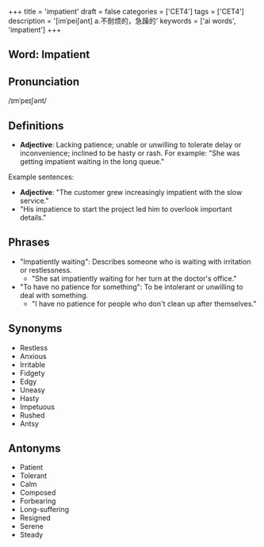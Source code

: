 +++
title = 'impatient'
draft = false
categories = ['CET4']
tags = ['CET4']
description = '[imˈpei∫ənt] a.不耐烦的，急躁的'
keywords = ['ai words', 'impatient']
+++

## Word: Impatient

## Pronunciation
/ɪmˈpeɪʃənt/

## Definitions
- **Adjective**: Lacking patience; unable or unwilling to tolerate delay or inconvenience; inclined to be hasty or rash. For example: "She was getting impatient waiting in the long queue."

Example sentences:
- **Adjective**: "The customer grew increasingly impatient with the slow service."
- "His impatience to start the project led him to overlook important details."

## Phrases
- "Impatiently waiting": Describes someone who is waiting with irritation or restlessness.
  - "She sat impatiently waiting for her turn at the doctor's office."
- "To have no patience for something": To be intolerant or unwilling to deal with something.
  - "I have no patience for people who don't clean up after themselves."

## Synonyms
- Restless
- Anxious
- Irritable
- Fidgety
- Edgy
- Uneasy
- Hasty
- Impetuous
- Rushed
- Antsy

## Antonyms
- Patient
- Tolerant
- Calm
- Composed
- Forbearing
- Long-suffering
- Resigned
- Serene
- Steady
